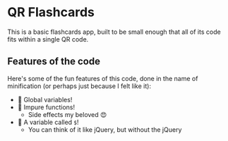 # QR Flashcards

This is a basic flashcards app, built to be small enough that all of its code fits within a single QR code.

## Features of the code

Here's some of the fun features of this code, done in the name of minification (or perhaps just because I felt like it):

- 🎉 Global variables!
- 🎉 Impure functions!
  - Side effects my beloved 😍
- 🎉 A variable called `$`!
  - You can think of it like jQuery, but without the jQuery
